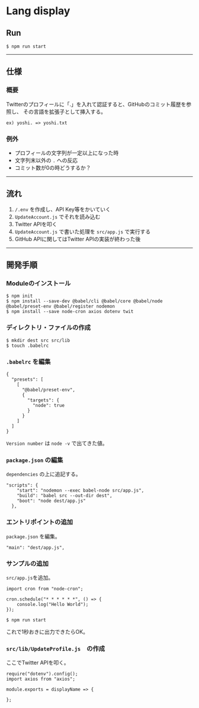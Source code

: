 # Lang display

## Run

```
$ npm run start
```

---

## 仕様

### 概要
Twitterのプロフィールに「.」を入れて認証すると、GitHubのコミット履歴を参照し、
その言語を拡張子として挿入する。

`ex) yoshi. => yoshi.txt`

### 例外
- プロフィールの文字列が一定以上になった時
- 文字列末以外の `.` への反応
- コミット数が0の時どうするか？

---

## 流れ

1. `/.env` を作成し、API Key等をかいていく
2. `UpdateAccount.js` でそれを読み込む
3. Twitter APIを叩く
4. `UpdateAccount.js` で書いた処理を `src/app.js` で実行する
5. GitHub APIに関してはTwitter APIの実装が終わった後

---

## 開発手順

### Moduleのインストール
```
$ npm init
$ npm install --save-dev @babel/cli @babel/core @babel/node @babel/preset-env @babel/register nodemon
$ npm install --save node-cron axios dotenv twit
```

### ディレクトリ・ファイルの作成
```
$ mkdir dest src src/lib
$ touch .babelrc
```

### `.babelrc` を編集

```
{
  "presets": [
    [
      "@babel/preset-env",
      {
        "targets": {
          "node": true
        }
      }
    ]
  ]
}
```

`Version number` は `node -v` で出てきた値。

### `package.json` の編集

`dependencies` の上に追記する。

```
"scripts": {
    "start": "nodemon --exec babel-node src/app.js",
    "build": "babel src --out-dir dest",
    "boot": "node dest/app.js"
  },
```

### エントリポイントの追加

`package.json` を編集。

```
"main": "dest/app.js",
```

### サンプルの追加

`src/app.js`を追加。

```
import cron from "node-cron";

cron.schedule("* * * * * *", () => {
    console.log("Hello World");
});
```

```
$ npm run start
```
これで1秒おきに出力できたらOK。


### `src/lib/UpdateProfile.js`　の作成

ここでTwitter APIを叩く。

```
require("dotenv").config();
import axios from "axios";

module.exports = displayName => {

};
```
